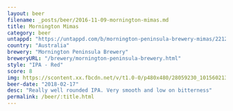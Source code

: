 ```yaml
---
layout: beer
filename: _posts/beer/2016-11-09-mornington-mimas.md
title: Mornington Mimas
category: beer
untappd: "https://untappd.com/b/mornington-peninsula-brewery-mimas/2212179"
country: "Australia"
brewery: "Mornington Peninsula Brewery"
breweryURL: "/brewery/mornington-peninsula-brewery.html"
style: "IPA - Red"
score: 8
img: https://scontent.xx.fbcdn.net/v/t1.0-0/p480x480/28059230_10156021375348745_2000890067030227813_n.jpg?_nc_cat=105&_nc_ht=scontent.xx&oh=f6e3bd8a55babf84ca0e128af059791f&oe=5D75C66E
beer-date: "2018-02-17"
desc: "Really well rounded IPA. Very smooth and low on bitterness"
permalink: /beer/:title.html
---
```


